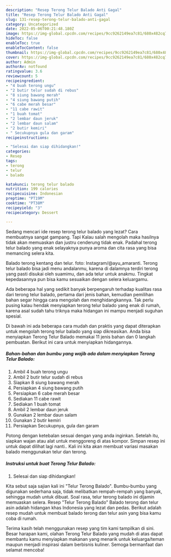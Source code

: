 ```yaml
---
description: "Resep Terong Telur Balado Anti Gagal"
title: "Resep Terong Telur Balado Anti Gagal"
slug: 131-resep-terong-telur-balado-anti-gagal
category: Uncategorized
date: 2022-05-06T00:21:48.180Z
image: https://img-global.cpcdn.com/recipes/9cc9262149ea7c81/680x482cq70/terong-telur-balado-foto-resep-utama.jpg
hideToc: false
enableToc: true
enableTocContent: false
thumbnail: https://img-global.cpcdn.com/recipes/9cc9262149ea7c81/680x482cq70/terong-telur-balado-foto-resep-utama.jpg
cover: https://img-global.cpcdn.com/recipes/9cc9262149ea7c81/680x482cq70/terong-telur-balado-foto-resep-utama.jpg
author: Admin
authorAv: notfound
ratingvalue: 3.6
reviewcount: 5
recipeingredient:
- "4 buah terong ungu"
- "2 butir telur sudah di rebus"
- "8 siung bawang merah"
- "4 siung bawang putih"
- "6 cabe merah besar"
- "11 cabe rawit"
- "1 buah tomat"
- "2 lembar daun jeruk"
- "2 lembar daun salam"
- "2 butir kemiri"
- " Secukupnya gula dan garam"
recipeinstructions:

- "Selesai dan siap dihidangkan!"
categories:
- Resep
tags:
- terong
- telur
- balado

katakunci: terong telur balado 
nutrition: 199 calories
recipecuisine: Indonesian
preptime: "PT19M"
cooktime: "PT38M"
recipeyield: "3"
recipecategory: Dessert

---
```



Sedang mencari ide resep terong telur balado yang lezat? Cara membuatnya sangat gampang. Tapi Kalau salah mengolah maka hasilnya tidak akan memuaskan dan justru cenderung tidak enak. Padahal terong telur balado yang enak selayaknya punya aroma dan cita rasa yang bisa memancing selera kita.


Balado terong kentang dan telur. foto: Instagram/@ayu_amaranti. Terong telur balado bisa jadi menu andalanmu, karena di dalamnya terdiri terong yang pasti disukai oleh suamimu, dan ada telur untuk anakmu. Tingkat kepedasannya pun bisa kamu sesuaikan dengan selera keluargamu.

Ada beberapa hal yang sedikit banyak berpengaruh terhadap kualitas rasa dari terong telur balado, pertama dari jenis bahan, kemudian pemilihan bahan segar hingga cara mengolah dan menghidangkannya. Tak perlu pusing kalau hendak menyiapkan terong telur balado yang enak di rumah, karena asal sudah tahu triknya maka hidangan ini mampu menjadi suguhan spesial.


Di bawah ini ada beberapa cara mudah dan praktis yang dapat diterapkan untuk mengolah terong telur balado yang siap dikreasikan. Anda bisa menyiapkan Terong Telur Balado memakai 11 jenis bahan dan 0 langkah pembuatan. Berikut ini cara untuk menyiapkan hidangannya.

<!--inarticleads1-->

##### Bahan-bahan dan bumbu yang wajib ada dalam menyiapkan Terong Telur Balado:

1. Ambil 4 buah terong ungu
1. Ambil 2 butir telur sudah di rebus
1. Siapkan 8 siung bawang merah
1. Persiapkan 4 siung bawang putih
1. Persiapkan 6 cabe merah besar
1. Sediakan 11 cabe rawit
1. Sediakan 1 buah tomat
1. Ambil 2 lembar daun jeruk
1. Gunakan 2 lembar daun salam
1. Gunakan 2 butir kemiri
1. Persiapkan  Secukupnya, gula dan garam


Potong dengan ketebalan sesuai dengan yang anda inginkan. Setelah itu, siapkan wajan atau alat untuk menggoreng di atas kompor. Simpan resep ini untuk dapat dilihat lagi nanti.. Kali ini kita akan membuat variasi masakan balado menggunakan telur dan terong. 

<!--inarticleads2-->

##### Instruksi untuk buat Terong Telur Balado:


1. Selesai dan siap dihidangkan!

Kita sebut saja sajian kali ini &#34;Telur Terong Balado&#34;. Bumbu-bumbu yang digunakan sederhana saja, tidak melibatkan rempah-rempah yang banyak, sehingga mudah untuk dibuat. Soal rasa, telur terong balado ini dijamin memuaskan selera. Resep &#34;Telur Terong Balado&#34; Balado terong dan telur asin adalah hidangan khas Indonesia yang lezat dan pedas. Berikut adalah resep mudah untuk membuat balado terong dan telur asin yang bisa kamu coba di rumah. 

Terima kasih telah menggunakan resep yang tim kami tampilkan di sini. Besar harapan kami, olahan Terong Telur Balado yang mudah di atas dapat membantu kamu menyiapkan makanan yang menarik untuk keluarga/teman maupun menjadi inspirasi dalam berbisnis kuliner. Semoga bermanfaat dan selamat mencoba!
